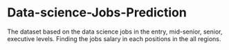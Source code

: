 # Data-science-Jobs-Prediction
The dataset based on the data science jobs in the entry, mid-senior, senior, executive levels. Finding the jobs salary in each positions in the all regions.
